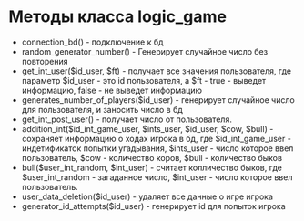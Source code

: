 # Методы класса logic_game
-   connection_bd() - подключение к бд 
-   random_generator_number() - Генерирует случайное число без повторения
-    get_int_user($id_user, $ft) - получает все значения пользователя, где параметр $id_user - это id пользователя, а $ft -  true -  выведет информацию, false - не выведет информацию 
-   generates_number_of_players($id_user) - генерирует случайное число для пользователя, и заносить число в бд
-   get_int_post_user() - получает число от пользователя.
-   addition_int($id_int_game_user, $ints_user, $id_user, $cow, $bull) - сохраняет информацию о ходах игрока в бд, где $id_int_game_user - индетификаток попытки угадывания, $ints_user - число которое ввел пользователь, $cow - количество коров, $bull - количество быков
-   bull($user_int_random, $int_user) - считает колличество быков, где $user_int_random - загаданное число,  $int_user - число которое ввел пользователь.
-   user_data_deletion($id_user) - удаляет все данные о игре игрока
-   generator_id_attempts($id_user) - генерирует id для попыток игрока
